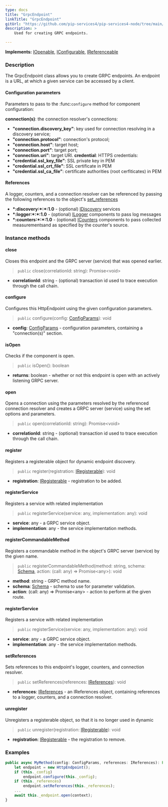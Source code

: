 ```yaml
---
type: docs
title: "GrpcEndpoint"
linkTitle: "GrpcEndpoint"
gitUrl: "https://github.com/pip-services4/pip-services4-node/tree/main/pip-services4-grpc-node"
description: > 
    Used for creating GRPC endpoints. 

---
```


**Implements:** [IOpenable](../../../components/run/iopenable), [IConfigurable](../../../components/config/iconfigurable), [IReferenceable](../../../components/refer/ireferenceable)


### Description
The GrpcEndpoint class allows you to create GRPC endpoints. An endpoint is a URL, at which a given service can be accessed by a client.

#### Configuration parameters
Parameters to pass to the :func:`configure` method for component configuration:

**connection(s)**: the connection resolver's connections:
- **"connection.discovery_key"**: key used for connection resolving in a discovery service;
- **"connection.protocol"**: connection's protocol;
- **"connection.host"**: target host;
- **"connection.port"**: target port;
- **"connection.uri"**: target URI.
**credential**: HTTPS credentials:
- **"credential.ssl_key_file"**: SSL private key in PEM
- **"credential.ssl_crt_file"**: SSL certificate in PEM
- **"credential.ssl_ca_file"**: certificate authorities (root cerfiticates) in PEM

#### References
A logger, counters, and a connection resolver can be referenced by passing the
following references to the object's [set_references](#setreferences)

- **\*:discovery:\*:\*:1.0** - (optional) [IDiscovery](../../../config/connect/idiscovery) services
- **\*:logger:\*:\*:1.0** - (optional) [ILogger](../../../observability/log/ilogger) components to pass log messages
- **\*:counters:\*:\*:1.0** - (optional) [ICounters](../../../observability/count/icounters) components to pass collected measurementsand as specified by the counter's source.


### Instance methods


#### close
Closes this endpoint and the GRPC server (service) that was opened earlier.

> `public` close(correlationId: string): Promise\<void\>

- **correlationId**: string - (optional) transaction id used to trace execution through the call chain.


#### configure
Configures this HttpEndpoint using the given configuration parameters.

> `public` configure(config: [ConfigParams](../../../components/config/config_params)): void

- **config**: [ConfigParams](../../../components/config/config_params) - configuration parameters, containing a "connection(s)" section.


#### isOpen
Checks if the component is open.

> `public` isOpen(): boolean

- **returns**: boolean - whether or not this endpoint is open with an actively listening GRPC server.


#### open
Opens a connection using the parameters resolved by the referenced connection resolver and creates a GRPC server (service) using the set options and parameters.

> `public` open(correlationId: string): Promise\<void\>

- **correlationId**: string - (optional) transaction id used to trace execution through the call chain.


#### register
Registers a registerable object for dynamic endpoint discovery.

> `public` register(registration: [IRegisterable](../iregisterable)): void

- **registration**: [IRegisterable](../iregisterable) - registration to be added.

#### registerService
Registers a service with related implementation

> `public` registerService(service: any, implementation: any): void

- **service**: any - a GRPC service object.
- **implementation**: any - the service implementation methods.

#### registerCommandableMethod
Registers a commandable method in the object's GRPC server (service) by the given name.

> `public` registerCommandableMethod(method: string, schema: [Schema](../../../data/validate/schema), action: (call: any) => Promise\<any\>): void

- **method**: string - GRPC method name.
- **schema**: [Schema](../../../data/validate/schema) - schema to use for parameter validation.
- **action**: (call: any) => Promise\<any\> - action to perform at the given route.

#### registerService
Registers a service with related implementation

> `public` registerService(service: any, implementation: any): void

- **service**: any - a GRPC service object.
- **implementation**: any - the service implementation methods.

#### setReferences
Sets references to this endpoint's logger, counters, and connection resolver.

> `public` setReferences(references: [IReferences](../../../components/refer/ireferences)): void 
- **references**: [IReferences](../../../components/refer/ireferences) - an IReferences object, containing references to a logger, counters, and a connection resolver.

#### unregister
Unregisters a registerable object, so that it is no longer used in dynamic 

> `public` unregister(registration: [IRegisterable](../iregisterable)): void

- **registration**: [IRegisterable](../iregisterable) - the registration to remove.


### Examples

```typescript
public async MyMethod(config: ConfigParams, references: IReferences): Promise<void> {
    let endpoint = new HttpEndpoint();
    if (this._config)
        endpoint.configure(this._config);
    if (this._references)
        endpoint.setReferences(this._references);
    ...
    await this._endpoint.open(context);
}
```


